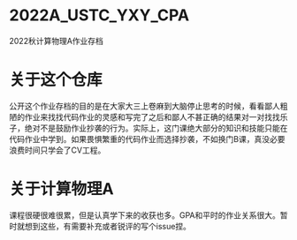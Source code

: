 # 2022A_USTC_YXY_CPA
2022秋计算物理A作业存档

# 关于这个仓库
公开这个作业存档的目的是在大家大三上卷麻到大脑停止思考的时候，看看鄙人粗陋的作业来找找代码作业的灵感和写完了之后和鄙人不甚正确的结果对一对找找乐子，绝对不是鼓励作业抄袭的行为。实际上，这门课绝大部分的知识和技能只能在代码作业中学到。如果畏惧繁重的代码作业而选择抄袭，不如换门B课，真没必要浪费时间只学会了CV工程。

# 关于计算物理A
课程很硬很难很累，但是认真学下来的收获也多。GPA和平时的作业关系很大。暂时就想到这些，有需要补充或者锐评的写个issue捏。
